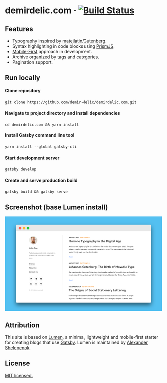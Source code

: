 # demirdelic.com &middot; [![Build Status](https://travis-ci.com/demir-delic/demirdelic.com.svg?branch=master)](https://travis-ci.com/demir-delic/demirdelic.com)

## Features

- Typography inspired by [matejlatin/Gutenberg](https://github.com/matejlatin/Gutenberg).
- Syntax highlighting in code blocks using [PrismJS](http://prismjs.com).
- [Mobile-First](https://medium.com/@mrmrs_/mobile-first-css-48bc4cc3f60f) approach in development.
- Archive organized by tags and categories.
- Pagination support.

## Run locally

#### Clone repository

`git clone https://github.com/demir-delic/demirdelic.com.git`

#### Navigate to project directory and install dependencies

`cd demirdelic.com && yarn install`

#### Install Gatsby command line tool

`yarn install --global gatsby-cli`

#### Start development server

`gatsby develop`

#### Create and serve production build

`gatsby build && gatsby serve`

## Screenshot (base Lumen install)

![Lumen screenshot](.github/screenshot.png)

## Attribution

This site is based on [Lumen](https://github.com/alxshelepenok/gatsby-starter-lumen), a minimal, lightweight and mobile-first starter for creating blogs that use [Gatsby](https://github.com/gatsbyjs/gatsby). Lumen is maintained by [Alexander Shelepenok](https://github.com/alxshelepenok).

## License

[MIT licensed.](./LICENSE)
